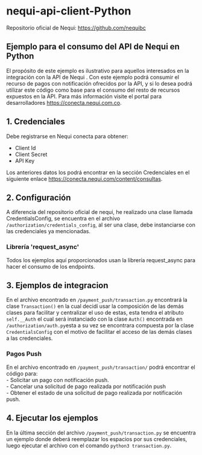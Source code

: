 # nequi-api-client-Python
Repositorio oficial de Nequi: https://github.com/nequibc

## Ejemplo para el consumo del API de Nequi en Python

El propósito de este ejemplo es ilustrativo para aquellos interesados en la integración con la API de Nequi
. Con este ejemplo podrá consumir el recurso de pagos con notificación ofrecidos por la API, y si lo desea podrá utilizar este código como base para el consumo del resto de recursos expuestos en la API. Para más información visite el portal para desarrolladores https://conecta.nequi.com.co.


## 1. Credenciales 
Debe registrarse en Nequi conecta para obtener:    
- Client Id    
- Client Secret    
- API Key

Los anteriores datos los podrá encontrar en la sección Credenciales en el siguiente enlace https://conecta.nequi.com/content/consultas.

## 2. Configuración
A diferencia del repositorio oficial de nequi, he realizado una clase llamada CredentialsConfig, se encuentra en el archivo `/authorization/credentials_config`, al ser una clase, debe instanciarse con las credenciales ya mencionadas.

### Librería 'request_async'

Todos los ejemplos aquí proporcionados usan la librería request_async para hacer el consumo de los endpoints.

## 3. Ejemplos de integracion

En el archivo encontrado en `/payment_push/transaction.py` encontrará la clase `Transaction()` 
en la cual decidí usar la composición de las demás clases para facilitar y centralizar el uso de estas, esta tendra
el atributo `self.__Auth` el cual será instanciado con la clase `Auth()` encontrada
en `/authorization/auth.py`esta a su vez se encontrara compuesta por la clase `CredentialsConfig` con el motivo de facilitar el acceso de las demás clases a las credenciales.

### Pagos Push 
En el archivo encontrado en `/payment_push/transaction/` podrá encontrar el código para:    
    - Solicitar un pago con notificación push.    
    - Cancelar una solicitud de pago realizada por notificación push    
    - Obtener el estado de una solicitud de pago realizada por notificación push.

## 4. Ejecutar los ejemplos
En la última sección del archivo  `/payment_push/transaction.py` se encuentra un ejemplo donde deberá reemplazar los espacios por sus credenciales, luego ejecutar el archivo con el comando `python3 transaction.py`.

